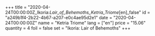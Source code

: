 +++
title = "2020-04-24T00:00:00Z_Ikoria:_Lair_of_Behemoths_Ketria_Triome_[en]_false"
id = "a249b1f4-2b22-4b67-a207-e0c4ae95d2e1"
date = "2020-04-24T00:00:00Z"
name = "Ketria Triome"
lang = ["en"]
price = "15.06"
quantity = 4
foil = false
set = "Ikoria: Lair of Behemoths"
+++
